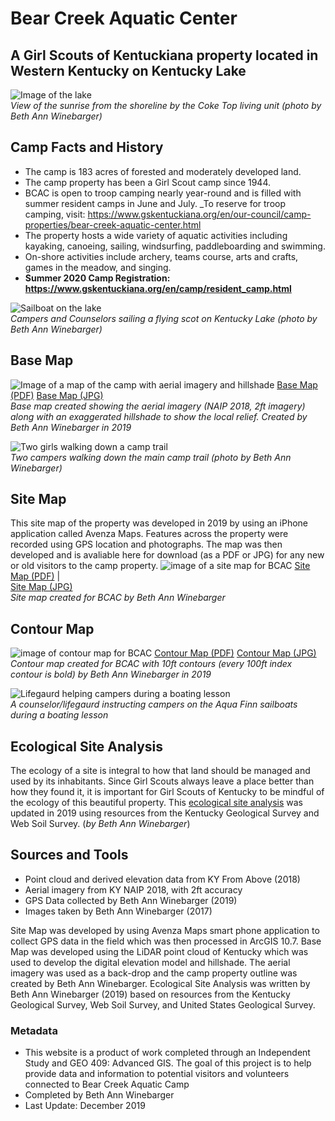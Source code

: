 # Bear Creek Aquatic Center
## A Girl Scouts of Kentuckiana property located in Western Kentucky on Kentucky Lake


![Image of the lake](photos/IMG_3575.jpg)    
_View of the sunrise from the shoreline by the Coke Top living unit (photo by Beth Ann Winebarger)_


## Camp Facts and History
* The camp is 183 acres of forested and moderately developed land.
* The camp property has been a Girl Scout camp since 1944.
* BCAC is open to troop camping nearly year-round and is filled with summer resident camps in June and July. _To reserve for troop camping, visit: https://www.gskentuckiana.org/en/our-council/camp-properties/bear-creek-aquatic-center.html
* The property hosts a wide variety of aquatic activities including kayaking, canoeing, sailing, windsurfing, paddleboarding and swimming. 
* On-shore activities include archery, teams course, arts and crafts, games in the meadow, and singing.
* __Summer 2020 Camp Registration: https://www.gskentuckiana.org/en/camp/resident_camp.html__


![Sailboat on the lake](photos\image2.jpg)    
_Campers and Counselors sailing a flying scot on Kentucky Lake (photo by Beth Ann Winebarger)_



## Base Map
![Image of a map of the camp with aerial imagery and hillshade](basemap\bcac.jpg)
[Base Map (PDF)](basemap\Layout.pdf)
[Base Map (JPG)](basemap\bcac.jpg)    
_Base map created showing the aerial imagery (NAIP 2018, 2ft imagery) along with an exaggerated hillshade to show the local relief. Created by Beth Ann Winebarger in 2019_




![Two girls walking down a camp trail](photos\image1.jpg)    
 _Two campers walking down the main camp trail (photo by Beth Ann Winebarger)_



## Site Map
This site map of the property was developed in 2019 by using an iPhone application called Avenza Maps. Features across the property were recorded using GPS location and photographs. The map was then developed and is avaliable here for download (as a PDF or JPG) for any new or old visitors to the camp property.
![image of a site map for BCAC](sitemap\BCAC_Draft_2.jpg)
[Site Map (PDF)](sitemap\Update_10_15_19_BCAC.pdf)     |      
[Site Map (JPG)](sitemap\BCAC_Draft_2.jpg)    
_Site map created for BCAC by Beth Ann Winebarger_



## Contour Map
![image of contour map for BCAC](contour\contour_map.jpg)
[Contour Map (PDF)](contour\contour_map.pdf)
[Contour Map (JPG)](contour\contour_map.jpg)    
_Contour map created for BCAC with 10ft contours (every 100ft index contour is bold) by Beth Ann Winebarger in 2019_


![Lifegaurd helping campers during a boating lesson](photos\DSC_1998.jpg)    
_A counselor/lifegaurd instructing campers on the Aqua Finn sailboats during a boating lesson_


## Ecological Site Analysis
The ecology of a site is integral to how that land should be managed and used by its inhabitants. Since Girl Scouts always leave a place better than how they found it, it is important for Girl Scouts of Kentucky to be mindful of the ecology of this beautiful property. This [ecological site analysis](site_analysis.md) was updated in 2019 using resources from the Kentucky Geological Survey and Web Soil Survey. (_by Beth Ann Winebarger_)


## Sources and Tools
* Point cloud and derived elevation data from KY From Above (2018)
* Aerial imagery from KY NAIP 2018, with 2ft accuracy
* GPS Data collected by Beth Ann Winebarger (2019)
* Images taken by Beth Ann Winebarger (2017)

Site Map was developed by using Avenza Maps smart phone application to collect GPS data in the field which was then processed in ArcGIS 10.7. 
Base Map was developed using the LiDAR point cloud of Kentucky which was used to develop the digital elevation model and hillshade. The aerial imagery was used as a back-drop and the camp property outline was created by Beth Ann Winebarger.
Ecological Site Analysis was written by Beth Ann Winebarger (2019) based on resources from the Kentucky Geological Survey, Web Soil Survey, and United States Geological Survey. 



### Metadata
* This website is a product of work completed through an Independent Study and GEO 409: Advanced GIS.
The goal of this project is to help provide data and information to potential visitors and volunteers connected to Bear Creek Aquatic Camp
* Completed by Beth Ann Winebarger
* Last Update: December 2019